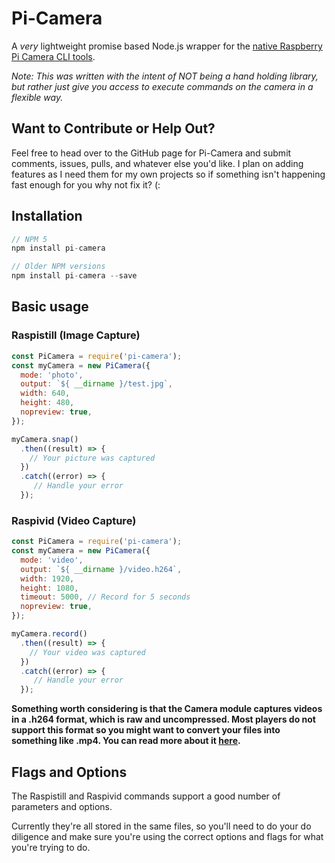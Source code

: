 # Pi-Camera
A _very_ lightweight promise based Node.js wrapper for the [native Raspberry Pi Camera CLI tools](https://www.raspberrypi.org/documentation/usage/camera/raspicam/README.md).

_Note: This was written with the intent of NOT being a hand holding library, but rather just give you access to execute commands on the camera in a flexible way._

## Want to Contribute or Help Out?
Feel free to head over to the GitHub page for Pi-Camera and submit comments, issues, pulls, and whatever else you'd like. I plan on adding features as I need them for my own projects so if something isn't happening fast enough for you why not fix it? (:

## Installation
```javascript
// NPM 5
npm install pi-camera

// Older NPM versions
npm install pi-camera --save
```

## Basic usage
### Raspistill (Image Capture)
```javascript
const PiCamera = require('pi-camera');
const myCamera = new PiCamera({
  mode: 'photo',
  output: `${ __dirname }/test.jpg`,
  width: 640,
  height: 480,
  nopreview: true,
});

myCamera.snap()
  .then((result) => {
    // Your picture was captured
  })
  .catch((error) => {
     // Handle your error
  });
```
### Raspivid (Video Capture)
```javascript
const PiCamera = require('pi-camera');
const myCamera = new PiCamera({
  mode: 'video',
  output: `${ __dirname }/video.h264`,
  width: 1920,
  height: 1080,
  timeout: 5000, // Record for 5 seconds
  nopreview: true,
});

myCamera.record()
  .then((result) => {
    // Your video was captured
  })
  .catch((error) => {
     // Handle your error
  });
```

__Something worth considering is that the Camera module captures videos in a .h264 format, which is raw and uncompressed. Most players do not support this format so you might want to convert your files into something like .mp4. You can read more about it [here](https://www.raspberrypi.org/documentation/usage/camera/raspicam/raspivid.md).__

## Flags and Options
The Raspistill and Raspivid commands support a good number of parameters and options.

Currently they're all stored in the same files, so you'll need to do your do diligence and make sure you're using the correct options and flags for what you're trying to do.
